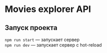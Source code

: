 # Movies explorer API

## Запуск проекта

`npm run start` — запускает сервер   
`npm run dev` — запускает сервер с hot-reload
